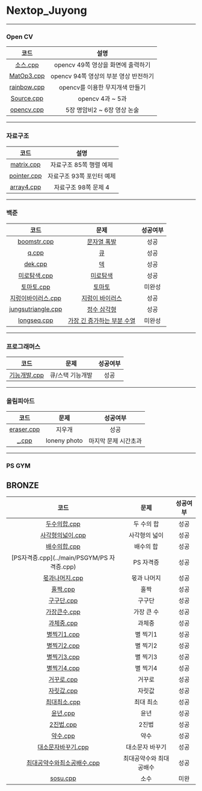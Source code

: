 # Nextop_Juyong

***

### Open CV
|코드|설명|
|:---:|:---:|
|[소스.cpp](../main/open_cv/소스.cpp)|opencv 49쪽 영상을 화면에 출력하기|
|[MatOp3.cpp](../main/open_cv/MatOp3.cpp)|opencv 94쪽 영상의 부분 영상 반전하기|
|[rainbow.cpp](../main/open_cv/rainbow.cpp)|opencv를 이용한 무지개색 만들기|
|[Source.cpp](../main/open_cv/Source.cpp)|opencv 4과 ~ 5과|
|[opencv.cpp](../main/open_cv/opencv.cpp)|5장 명암비2 ~ 6장 영상 논술|

***

### 자료구조
|코드|설명|
|:---:|:---:|
|[matrix.cpp](../main/data_structure/matrix.cpp)|자료구조 85쪽 행렬 예제|
|[pointer.cpp](../main/data_structure/pointer.cpp)|자료구조 93쪽 포인터 예제|
|[array4.cpp](../main/data_structure/array4.cpp)|자료구조 98쪽 문제 4| 

***

### 백준
|코드|문제|성공여부|
|:---:|:---:|:---:|
|[boomstr.cpp](../main/backjoon/boomstr.cpp)|[문자열 폭발](https://www.acmicpc.net/problem/9935)|성공|
|[q.cpp](../main/backjoon/q.cpp)|[큐](https://www.acmicpc.net/problem/10845)|성공|
|[dek.cpp](../main/backjoon/dek.cpp)|[덱](https://www.acmicpc.net/problem/10866)|성공|
|[미로탐색.cpp](../main/backjoon/미로탐색.cpp)|[미로탐색](https://www.acmicpc.net/problem/2178)|성공|
|[토마토.cpp](../main/backjoon/토마토.cpp)|[토마토](https://www.acmicpc.net/problem/7576)|미완성|
|[지렁이바이러스.cpp](../main/backjoon/지렁이바이러스.cpp)|[지렁이 바이러스](https://www.acmicpc.net/problem/2606)|성공|
|[jungsutriangle.cpp](../main/backjoon/jungsutriangle.cpp)|[정수 삼각형](https://www.acmicpc.net/problem/1932)|성공|
|[longseq.cpp](../main/backjoon/longseq.cpp)|[가장 긴 증가하는 부분 수열](https://www.acmicpc.net/problem/11053)|미완성|

***

### 프로그래머스
|코드|문제|성공여부|
|:---:|:---:|:---:|
|[기능개발.cpp](../main/programers/기능개발.cpp)|큐/스택 기능개발|성공|

***

### 올림피아드
|코드|문제|성공여부|
|:---:|:---:|:---:|
|[eraser.cpp](../main/olympiad/eraser.cpp)|지우개|성공|
|[_.cpp](../main/olympiad/_.cpp)|loneny photo|마지막 문제 시간초과|

***

### PS GYM
## BRONZE
|코드|문제|성공여부|
|:---:|:---:|:---:|
|[두수의합.cpp](../main/PSGYM/두수의합.cpp)|두 수의 합|성공|
|[사각형의넓이.cpp](../main/PSGYM/사각형의넓이.cpp)|사각형의 넓이|성공|
|[배수의합.cpp](../main/PSGYM/배수의합.cpp)|배수의 합|성공|
|[PS자격증.cpp](../main/PSGYM/PS 자격증.cpp)|PS 자격증|성공|
|[몫과나머지.cpp](../main/PSGYM/몫과나머지.cpp)|몫과 나머지|성공|
|[홀짝.cpp](../main/PSGYM/홀짝.cpp)|홀짝|성공|
|[구구단.cpp](../main/PSGYM/구구단.cpp)|구구단|성공|
|[가장큰수.cpp](../main/PSGYM/가장큰수.cpp)|가장 큰 수|성공|
|[과체중.cpp](../main/PSGYM/과체중.cpp)|과체중|성공|
|[별찍기1.cpp](../main/PSGYM/별찍기1.cpp)|별 찍기1|성공|
|[별찍기2.cpp](../main/PSGYM/별찍기2.cpp)|별 찍기2|성공|
|[별찍기3.cpp](../main/PSGYM/별찍기3.cpp)|별 찍기3|성공|
|[별찍기4.cpp](../main/PSGYM/별찍기4.cpp)|별 찍기4|성공|
|[거꾸로.cpp](../main/PSGYM/거꾸로.cpp)|거꾸로|성공|
|[자릿값.cpp](../main/PSGYM/자릿값.cpp)|자릿값|성공|
|[최대최소.cpp](../main/PSGYM/최대최소.cpp)|최대 최소|성공|
|[윤년.cpp](../main/PSGYM/윤년.cpp)|윤년|성공|
|[2진법.cpp](../main/PSGYM/2진법.cpp)|2진법|성공|
|[약수.cpp](../main/PSGYM/약수.cpp)|약수|성공|
|[대소문자바꾸기.cpp](../main/PSGYM/대소문자바꾸기.cpp)|대소문자 바꾸기|성공|
|[최대공약수와최소공배수.cpp](../main/PSGYM/최대공약수와최대공배수.cpp)|최대공약수와 최대공배수|성공|
|[sosu.cpp](../main/PSGYM/sosu.cpp)|소수|미완|

